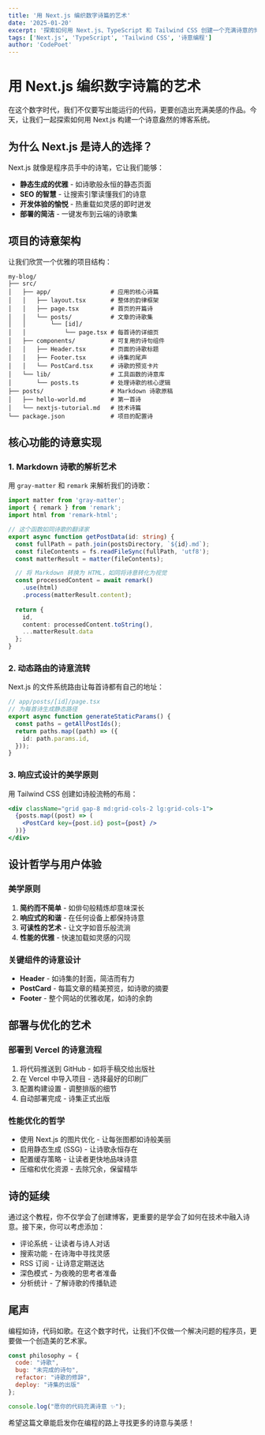 ```yaml
---
title: '用 Next.js 编织数字诗篇的艺术'
date: '2025-01-20'
excerpt: '探索如何用 Next.js、TypeScript 和 Tailwind CSS 创建一个充满诗意的博客系统，让技术与美学完美融合。'
tags: ['Next.js', 'TypeScript', 'Tailwind CSS', '诗意编程']
author: 'CodePoet'
---
```


# 用 Next.js 编织数字诗篇的艺术

在这个数字时代，我们不仅要写出能运行的代码，更要创造出充满美感的作品。今天，让我们一起探索如何用 Next.js 构建一个诗意盎然的博客系统。

## 为什么 Next.js 是诗人的选择？

Next.js 就像是程序员手中的诗笔，它让我们能够：

- **静态生成的优雅** - 如诗歌般永恒的静态页面
- **SEO 的智慧** - 让搜索引擎读懂我们的诗意
- **开发体验的愉悦** - 热重载如灵感的即时迸发
- **部署的简洁** - 一键发布到云端的诗歌集

## 项目的诗意架构

让我们欣赏一个优雅的项目结构：

```
my-blog/
├── src/
│   ├── app/                 # 应用的核心诗篇
│   │   ├── layout.tsx       # 整体的韵律框架
│   │   ├── page.tsx         # 首页的开篇诗
│   │   └── posts/           # 文章的诗歌集
│   │       └── [id]/
│   │           └── page.tsx # 每首诗的详细页
│   ├── components/          # 可复用的诗句组件
│   │   ├── Header.tsx       # 页面的诗歌标题
│   │   ├── Footer.tsx       # 诗集的尾声
│   │   └── PostCard.tsx     # 诗歌的预览卡片
│   └── lib/                 # 工具函数的诗意库
│       └── posts.ts         # 处理诗歌的核心逻辑
├── posts/                   # Markdown 诗歌原稿
│   ├── hello-world.md       # 第一首诗
│   └── nextjs-tutorial.md   # 技术诗篇
└── package.json             # 项目的配置诗
```

## 核心功能的诗意实现

### 1. Markdown 诗歌的解析艺术

用 `gray-matter` 和 `remark` 来解析我们的诗歌：

```typescript
import matter from 'gray-matter';
import { remark } from 'remark';
import html from 'remark-html';

// 这个函数如同诗歌的翻译家
export async function getPostData(id: string) {
  const fullPath = path.join(postsDirectory, `${id}.md`);
  const fileContents = fs.readFileSync(fullPath, 'utf8');
  const matterResult = matter(fileContents);

  // 将 Markdown 转换为 HTML，如同将诗意转化为视觉
  const processedContent = await remark()
    .use(html)
    .process(matterResult.content);
  
  return {
    id,
    content: processedContent.toString(),
    ...matterResult.data
  };
}
```

### 2. 动态路由的诗意流转

Next.js 的文件系统路由让每首诗都有自己的地址：

```typescript
// app/posts/[id]/page.tsx
// 为每首诗生成静态路径
export async function generateStaticParams() {
  const paths = getAllPostIds();
  return paths.map((path) => ({
    id: path.params.id,
  }));
}
```

### 3. 响应式设计的美学原则

用 Tailwind CSS 创建如诗般流畅的布局：

```jsx
<div className="grid gap-8 md:grid-cols-2 lg:grid-cols-1">
  {posts.map((post) => (
    <PostCard key={post.id} post={post} />
  ))}
</div>
```

## 设计哲学与用户体验

### 美学原则

1. **简约而不简单** - 如俳句般精炼却意味深长
2. **响应式的和谐** - 在任何设备上都保持诗意
3. **可读性的艺术** - 让文字如音乐般流淌
4. **性能的优雅** - 快速加载如灵感的闪现

### 关键组件的诗意设计

- **Header** - 如诗集的封面，简洁而有力
- **PostCard** - 每篇文章的精美预览，如诗歌的摘要
- **Footer** - 整个网站的优雅收尾，如诗的余韵

## 部署与优化的艺术

### 部署到 Vercel 的诗意流程

1. 将代码推送到 GitHub - 如将手稿交给出版社
2. 在 Vercel 中导入项目 - 选择最好的印刷厂
3. 配置构建设置 - 调整排版的细节
4. 自动部署完成 - 诗集正式出版

### 性能优化的哲学

- 使用 Next.js 的图片优化 - 让每张图都如诗般美丽
- 启用静态生成 (SSG) - 让诗歌永恒存在
- 配置缓存策略 - 让读者更快地品味诗意
- 压缩和优化资源 - 去除冗余，保留精华

## 诗的延续

通过这个教程，你不仅学会了创建博客，更重要的是学会了如何在技术中融入诗意。接下来，你可以考虑添加：

- 评论系统 - 让读者与诗人对话
- 搜索功能 - 在诗海中寻找灵感
- RSS 订阅 - 让诗意定期送达
- 深色模式 - 为夜晚的思考者准备
- 分析统计 - 了解诗歌的传播轨迹

## 尾声

编程如诗，代码如歌。在这个数字时代，让我们不仅做一个解决问题的程序员，更要做一个创造美的艺术家。

```javascript
const philosophy = {
  code: "诗歌",
  bug: "未完成的诗句",
  refactor: "诗歌的修辞",
  deploy: "诗集的出版"
};

console.log("愿你的代码充满诗意 ✨");
```

希望这篇文章能启发你在编程的路上寻找更多的诗意与美感！